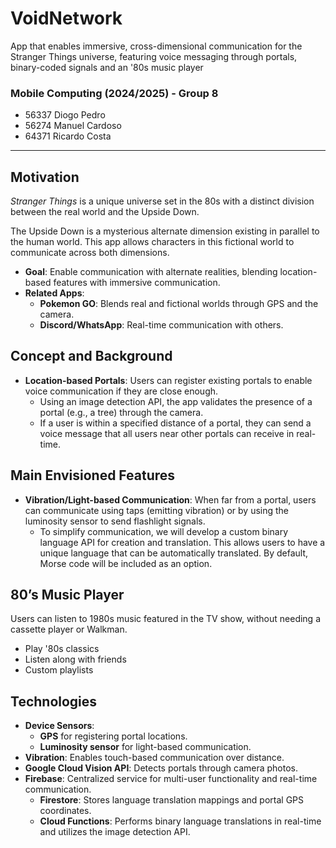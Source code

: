 # VoidNetwork

App that enables immersive, cross-dimensional communication for the Stranger Things universe, featuring voice messaging through portals, binary-coded signals and an '80s music player

### Mobile Computing (2024/2025) - Group 8
- 56337 Diogo Pedro
- 56274 Manuel Cardoso
- 64371 Ricardo Costa

---

## Motivation

*Stranger Things* is a unique universe set in the 80s with a distinct division between the real world and the Upside Down. 

The Upside Down is a mysterious alternate dimension existing in parallel to the human world. This app allows characters in this fictional world to communicate across both dimensions.

- **Goal**: Enable communication with alternate realities, blending location-based features with immersive communication.
- **Related Apps**:
  - **Pokemon GO**: Blends real and fictional worlds through GPS and the camera.
  - **Discord/WhatsApp**: Real-time communication with others.


## Concept and Background

- **Location-based Portals**: Users can register existing portals to enable voice communication if they are close enough.
  - Using an image detection API, the app validates the presence of a portal (e.g., a tree) through the camera.
  - If a user is within a specified distance of a portal, they can send a voice message that all users near other portals can receive in real-time.


## Main Envisioned Features

- **Vibration/Light-based Communication**: When far from a portal, users can communicate using taps (emitting vibration) or by using the luminosity sensor to send flashlight signals.
  - To simplify communication, we will develop a custom binary language API for creation and translation. This allows users to have a unique language that can be automatically translated. By default, Morse code will be included as an option.


## 80’s Music Player

Users can listen to 1980s music featured in the TV show, without needing a cassette player or Walkman.

- Play '80s classics
- Listen along with friends
- Custom playlists


## Technologies

- **Device Sensors**:
  - **GPS** for registering portal locations.
  - **Luminosity sensor** for light-based communication.
- **Vibration**: Enables touch-based communication over distance.
- **Google Cloud Vision API**: Detects portals through camera photos.
- **Firebase**: Centralized service for multi-user functionality and real-time communication.
  - **Firestore**: Stores language translation mappings and portal GPS coordinates.
  - **Cloud Functions**: Performs binary language translations in real-time and utilizes the image detection API.


